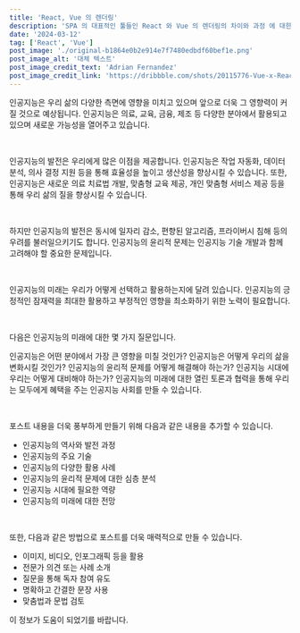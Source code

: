 ```yaml
---
title: 'React, Vue 의 렌더링'
description: 'SPA 의 대표적인 툴들인 React 와 Vue 의 렌더링의 차이와 과정 에 대한 이야기'
date: '2024-03-12'
tag: ['React', 'Vue']
post_image: './original-b1864e0b2e914e7f7480edbdf60bef1e.png'
post_image_alt: '대체 텍스트'
post_image_credit_text: 'Adrian Fernandez'
post_image_credit_link: 'https://dribbble.com/shots/20115776-Vue-x-React-Differences'
---
```


인공지능은 우리 삶의 다양한 측면에 영향을 미치고 있으며 앞으로 더욱 그 영향력이 커질 것으로 예상됩니다. 인공지능은 의료, 교육, 금융, 제조 등 다양한 분야에서 활용되고 있으며 새로운 가능성을 열어주고 있습니다.

&nbsp;

인공지능의 발전은 우리에게 많은 이점을 제공합니다. 인공지능은 작업 자동화, 데이터 분석, 의사 결정 지원 등을 통해 효율성을 높이고 생산성을 향상시킬 수 있습니다. 또한, 인공지능은 새로운 의료 치료법 개발, 맞춤형 교육 제공, 개인 맞춤형 서비스 제공 등을 통해 우리 삶의 질을 향상시킬 수 있습니다.

&nbsp;

하지만 인공지능의 발전은 동시에 일자리 감소, 편향된 알고리즘, 프라이버시 침해 등의 우려를 불러일으키기도 합니다. 인공지능의 윤리적 문제는 인공지능 기술 개발과 함께 고려해야 할 중요한 문제입니다.

&nbsp;

인공지능의 미래는 우리가 어떻게 선택하고 활용하는지에 달려 있습니다. 인공지능의 긍정적인 잠재력을 최대한 활용하고 부정적인 영향을 최소화하기 위한 노력이 필요합니다.

&nbsp;

다음은 인공지능의 미래에 대한 몇 가지 질문입니다.

인공지능은 어떤 분야에서 가장 큰 영향을 미칠 것인가?
인공지능은 어떻게 우리의 삶을 변화시킬 것인가?
인공지능의 윤리적 문제를 어떻게 해결해야 하는가?
인공지능 시대에 우리는 어떻게 대비해야 하는가?
인공지능의 미래에 대한 열린 토론과 협력을 통해 우리는 모두에게 혜택을 주는 인공지능 사회를 만들 수 있습니다.

&nbsp;

포스트 내용을 더욱 풍부하게 만들기 위해 다음과 같은 내용을 추가할 수 있습니다.

- 인공지능의 역사와 발전 과정
- 인공지능의 주요 기술
- 인공지능의 다양한 활용 사례
- 인공지능의 윤리적 문제에 대한 심층 분석
- 인공지능 시대에 필요한 역량
- 인공지능의 미래에 대한 전망

&nbsp;

또한, 다음과 같은 방법으로 포스트를 더욱 매력적으로 만들 수 있습니다.

- 이미지, 비디오, 인포그래픽 등을 활용
- 전문가 의견 또는 사례 소개
- 질문을 통해 독자 참여 유도
- 명확하고 간결한 문장 사용
- 맞춤법과 문법 검토

이 정보가 도움이 되었기를 바랍니다.
